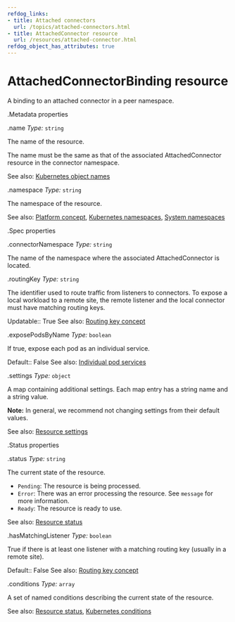 ```yaml
---
refdog_links:
- title: Attached connectors
  url: /topics/attached-connectors.html
- title: AttachedConnector resource
  url: /resources/attached-connector.html
refdog_object_has_attributes: true
---
```


# AttachedConnectorBinding resource

A binding to an attached connector in a peer namespace.

.Metadata properties

.name
*Type:* `string`

The name of the resource.


The name must be the same as that of the associated
AttachedConnector resource in the connector namespace.

See also: [Kubernetes object names](https://kubernetes.io/docs/concepts/overview/working-with-objects/names/)

.namespace
*Type:* `string`

The namespace of the resource.

See also: [Platform concept]({{site_prefix}}/concepts/platform.html), [Kubernetes namespaces](https://kubernetes.io/docs/concepts/overview/working-with-objects/namespaces/), [System namespaces]({{site_prefix}}/topics/system-namespaces.html)

.Spec properties

.connectorNamespace
*Type:* `string`

The name of the namespace where the associated
AttachedConnector is located.



.routingKey
*Type:* `string`

The identifier used to route traffic from listeners to
connectors.  To expose a local workload to a remote site, the
remote listener and the local connector must have matching
routing keys.

Updatable:: True
See also: [Routing key concept]({{site_prefix}}/concepts/routing-key.html)

.exposePodsByName
*Type:* `boolean`

If true, expose each pod as an individual service.

Default:: False
See also: [Individual pod services]({{site_prefix}}/topics/individual-pod-services.html)

.settings
*Type:* `object`

A map containing additional settings.  Each map entry has a
string name and a string value.

**Note:** In general, we recommend not changing settings from
their default values.

See also: [Resource settings]({{site_prefix}}/topics/resource-settings.html)

.Status properties

.status
*Type:* `string`

The current state of the resource.

- `Pending`: The resource is being processed.
- `Error`: There was an error processing the resource.  See
  `message` for more information.
- `Ready`: The resource is ready to use.

See also: [Resource status]({{site_prefix}}/topics/resource-status.html)

.hasMatchingListener
*Type:* `boolean`

True if there is at least one listener with a matching routing
key (usually in a remote site).

Default:: False
See also: [Routing key concept]({{site_prefix}}/concepts/routing-key.html)

.conditions
*Type:* `array`

A set of named conditions describing the current state of the
resource.

See also: [Resource status]({{site_prefix}}/topics/resource-status.html), [Kubernetes conditions](https://maelvls.dev/kubernetes-conditions/)
